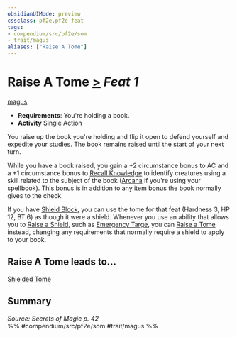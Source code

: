 ```yaml
---
obsidianUIMode: preview
cssclass: pf2e,pf2e-feat
tags:
- compendium/src/pf2e/som
- trait/magus
aliases: ["Raise A Tome"]
---
```

# Raise A Tome  [>](rules/core-rulebook/chapter-9-playing-the-game.md#Actions "Single Action") *Feat 1*  
[magus](rules/traits/magus-som.md)  

- **Requirements**: You're holding a book.
- **Activity** Single Action

You raise up the book you're holding and flip it open to defend yourself and expedite your studies. The book remains raised until the start of your next turn.

While you have a book raised, you gain a +2 circumstance bonus to AC and a +1 circumstance bonus to [Recall Knowledge](rules/actions/recall-knowledge.md) to identify creatures using a skill related to the subject of the book ([Arcana](compendium/skills.md#Arcana) if you're using your spellbook). This bonus is in addition to any item bonus the book normally gives to the check.

If you have [Shield Block](compendium/feats/shield-block.md), you can use the tome for that feat (Hardness 3, HP 12, BT 6) as though it were a shield. Whenever you use an ability that allows you to [Raise a Shield](rules/actions/raise-a-shield.md), such as [Emergency Targe](compendium/feats/emergency-targe-som.md), you can [Raise a Tome](compendium/feats/raise-a-tome-som.md) instead, changing any requirements that normally require a shield to apply to your book.

## Raise A Tome leads to...

[Shielded Tome](compendium/feats/shielded-tome-som.md)

## Summary

*Source: Secrets of Magic p. 42*  
%% #compendium/src/pf2e/som #trait/magus %%